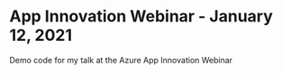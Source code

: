 # App Innovation Webinar - January 12, 2021

Demo code for my talk at the Azure App Innovation Webinar
